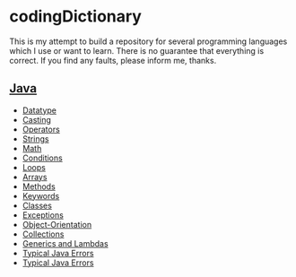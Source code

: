 # codingDictionary

This is my attempt to build a repository for several programming languages which I use or want to learn.
There is no guarantee that everything is correct.
If you find any faults, please inform me, thanks.

## [Java](https://github.com/EnesSabi/codingDictionary/blob/main/java.md)
* [Datatype](https://github.com/EnesSabi/codingDictionary/blob/main/java.md#datatype)
* [Casting](https://github.com/EnesSabi/codingDictionary/blob/main/java.md#casting)
* [Operators](https://github.com/EnesSabi/codingDictionary/blob/main/java.md#operators)
* [Strings](https://github.com/EnesSabi/codingDictionary/blob/main/java.md#strings)
* [Math](https://github.com/EnesSabi/codingDictionary/blob/main/java.md#math)
* [Conditions](https://github.com/EnesSabi/codingDictionary/blob/main/java.md#conditions)
* [Loops](https://github.com/EnesSabi/codingDictionary/blob/main/java.md#loops)
* [Arrays](https://github.com/EnesSabi/codingDictionary/blob/main/java.md#arrays)
* [Methods](https://github.com/EnesSabi/codingDictionary/blob/main/java.md#methods)
* [Keywords](https://github.com/EnesSabi/codingDictionary/blob/main/java.md#keywords)
* [Classes](https://github.com/EnesSabi/codingDictionary/blob/main/java.md#classes)
* [Exceptions](https://github.com/EnesSabi/codingDictionary/blob/main/java.md#exceptions)
* [Object-Orientation](https://github.com/EnesSabi/codingDictionary/blob/main/java.md#object-orientation)
* [Collections](https://github.com/EnesSabi/codingDictionary/blob/main/java.md#collections)
* [Generics and Lambdas](https://github.com/EnesSabi/codingDictionary/blob/main/java.m#generics%20and%20lambdas)
* [Typical Java Errors](https://github.com/EnesSabi/codingDictionary/blob/main/java.md#I//O)
* [Typical Java Errors](https://github.com/EnesSabi/codingDictionary/blob/main/java.md#typical%20java%20errors)
